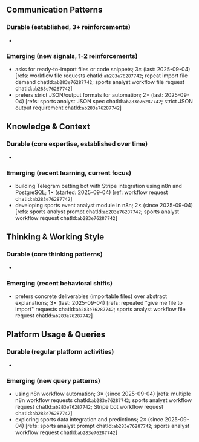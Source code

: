 ## Communication Patterns
### Durable (established, 3+ reinforcements)
- 

### Emerging (new signals, 1-2 reinforcements)
- asks for ready-to-import files or code snippets; 3× (last: 2025-09-04) [refs: workflow file requests chatId:`ab283e76287742`; repeat import file demand chatId:`ab283e76287742`; sports analyst workflow file request chatId:`ab283e76287742`]
- prefers strict JSON/output formats for automation; 2× (last: 2025-09-04) [refs: sports analyst JSON spec chatId:`ab283e76287742`; strict JSON output requirement chatId:`ab283e76287742`]

## Knowledge & Context
### Durable (core expertise, established over time)
- 

### Emerging (recent learning, current focus)
- building Telegram betting bot with Stripe integration using n8n and PostgreSQL; 1× (started: 2025-09-04) [ref: workflow request chatId:`ab283e76287742`]
- developing sports event analyst module in n8n; 2× (since 2025-09-04) [refs: sports analyst prompt chatId:`ab283e76287742`; sports analyst workflow request chatId:`ab283e76287742`]

## Thinking & Working Style
### Durable (core thinking patterns)
- 

### Emerging (recent behavioral shifts)
- prefers concrete deliverables (importable files) over abstract explanations; 3× (last: 2025-09-04) [refs: repeated "give me file to import" requests chatId:`ab283e76287742`; sports analyst workflow file request chatId:`ab283e76287742`]

## Platform Usage & Queries
### Durable (regular platform activities)
- 

### Emerging (new query patterns)
- using n8n workflow automation; 3× (since 2025-09-04) [refs: multiple n8n workflow requests chatId:`ab283e76287742`; sports analyst workflow request chatId:`ab283e76287742`; Stripe bot workflow request chatId:`ab283e76287742`]
- exploring sports data integration and predictions; 2× (since 2025-09-04) [refs: sports analyst prompt chatId:`ab283e76287742`; sports analyst workflow request chatId:`ab283e76287742`]
